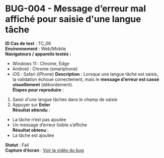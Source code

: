 #  BUG-004 - Message d’erreur mal affiché pour saisie d'une langue tâche
**ID Cas de test** : TC_06  
**Environnement** : Web/Mobile  
**Navigateurs / appareils testés :**  
- Windows 11 : Chrome, Edge  
- Android : Chrome (smartphone)  
- iOS : Safari (iPhone)
**Description** : Lorsque une langue tâche est saisis, la validation échoue correctement, mais le **message d’erreur est cassé visuellement** (débordement).  
**Étapes pour reproduire** :  
1. Saisir d'une langue tâches dans le champ de saisie  
2. Appuyer sur **Enter**  
**Résultat attendu** :  
- La tâche n’est pas ajoutée  
- Un message d’erreur lisible s’affiche  
**Résultat obtenu** :  
- La tâche est ajoutée  

**Statut** : Fail  
**Capture d’écran** : 
[Voir la vidéo du bug](./captures/bug-004.mp4)